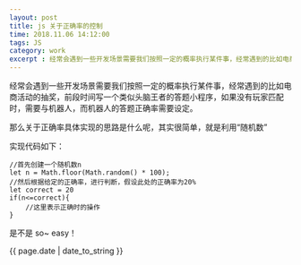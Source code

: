 ```yaml
---
layout: post
title: js 关于正确率的控制
time: 2018.11.06 14:12:00
tags: JS
category: work
excerpt : 经常会遇到一些开发场景需要我们按照一定的概率执行某件事，经常遇到的比如电商活动的抽奖，前段时间写一个类似头脑王者的答题小程序，如果没有玩家匹配时，需要与机器人，而机器人的答题正确率需要设定。
---
```


经常会遇到一些开发场景需要我们按照一定的概率执行某件事，经常遇到的比如电商活动的抽奖，前段时间写一个类似头脑王者的答题小程序，如果没有玩家匹配时，需要与机器人，而机器人的答题正确率需要设定。

那么关于正确率具体实现的思路是什么呢，其实很简单，就是利用“随机数”

实现代码如下：
```
//首先创建一个随机数n
let n = Math.floor(Math.random() * 100);
//然后根据给定的正确率，进行判断，假设此处的正确率为20%
let correct = 20
if(n<=correct){
    //这里表示正确时的操作
}

```
是不是 so~ easy！

<p>{{ page.date | date_to_string }}</p>
